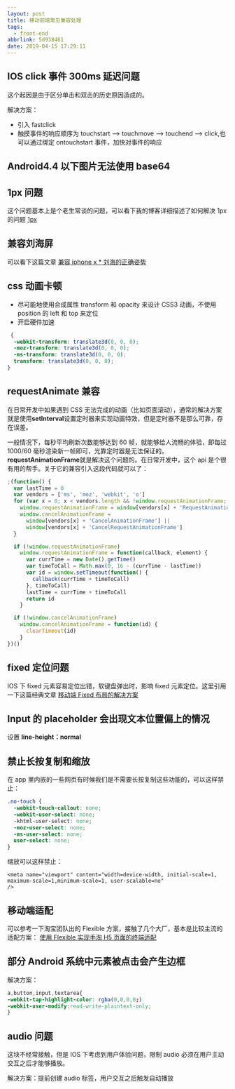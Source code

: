 ```yaml
---
layout: post
title: 移动前端常见兼容处理
tags:
  - front-end
abbrlink: 5d938461
date: 2019-04-15 17:29:11
---
```


## IOS click 事件 300ms 延迟问题

这个起因是由于区分单击和双击的历史原因造成的。

解决方案：

- 引入 fastclick
- 触摸事件的响应顺序为 touchstart --> touchmove --> touchend --> click,也可以通过绑定 ontouchstart 事件，加快对事件的响应

## Android4.4 以下图片无法使用 base64

## 1px 问题

这个问题基本上是个老生常谈的问题，可以看下我的博客详细描述了如何解决 1px 的问题 [1px](https://invictusnightmares.github.io/2017/07/14/css-1px/)

## 兼容刘海屏

可以看下这篇文章 [兼容 iphone x \* 刘海的正确姿势](https://imweb.io/topic/5baa38c279ddc80f36592efb)

## css 动画卡顿

- 尽可能地使用合成属性 transform 和 opacity 来设计 CSS3 动画，不使用 position 的 left 和 top 来定位
- 开启硬件加速

```css
 {
  -webkit-transform: translate3d(0, 0, 0);
  -moz-transform: translate3d(0, 0, 0);
  -ms-transform: translate3d(0, 0, 0);
  transform: translate3d(0, 0, 0);
}
```

## requestAnimate 兼容

在日常开发中如果遇到 CSS 无法完成的动画（比如页面滚动），通常的解决方案就是使用**setInterval**设置定时器来实现动画特效，但是定时器不是那么可靠，存在误差。

一般情况下，每秒平均刷新次数能够达到 60 帧，就能够给人流畅的体验，即每过 1000/60 毫秒渲染新一帧即可，光靠定时器是无法保证的。**requestAnimationFrame**就是解决这个问题的。在日常开发中，这个 api 是个很有用的帮手。关于它的兼容引入这段代码就可以了：

```js
;(function() {
  var lastTime = 0
  var vendors = ['ms', 'moz', 'webkit', 'o']
  for (var x = 0; x < vendors.length && !window.requestAnimationFrame; ++x) {
    window.requestAnimationFrame = window[vendors[x] + 'RequestAnimationFrame']
    window.cancelAnimationFrame =
      window[vendors[x] + 'CancelAnimationFrame'] ||
      window[vendors[x] + 'CancelRequestAnimationFrame']
  }

  if (!window.requestAnimationFrame)
    window.requestAnimationFrame = function(callback, element) {
      var currTime = new Date().getTime()
      var timeToCall = Math.max(0, 16 - (currTime - lastTime))
      var id = window.setTimeout(function() {
        callback(currTime + timeToCall)
      }, timeToCall)
      lastTime = currTime + timeToCall
      return id
    }

  if (!window.cancelAnimationFrame)
    window.cancelAnimationFrame = function(id) {
      clearTimeout(id)
    }
})()
```

## fixed 定位问题

IOS 下 fixed 元素容易定位出错，软键盘弹出时，影响 fixed 元素定位。这里引用一下这篇经典文章
[移动端 Fixed 布局的解决方案](https://efe.baidu.com/blog/mobile-fixed-layout/)

## Input 的 placeholder 会出现文本位置偏上的情况

设置 **line-height：normal**

## 禁止长按复制和缩放

在 app 里内嵌的一些网页有时候我们是不需要长按复制这些功能的，可以这样禁止：

```css
.no-touch {
  -webkit-touch-callout: none;
  -webkit-user-select: none;
  -khtml-user-select: none;
  -moz-user-select: none;
  -ms-user-select: none;
  user-select: none;
}
```

缩放可以这样禁止：

```
<meta name="viewport" content="width=device-width, initial-scale=1, maximum-scale=1,minimum-scale=1, user-scalable=no"
/>
```

## 移动端适配

可以参考一下淘宝团队出的 Flexible 方案，接触了几个大厂，基本是比较主流的适配方案：
[使用 Flexible 实现手淘 H5 页面的终端适配](https://www.w3cplus.com/mobile/lib-flexible-for-html5-layout.html)

## 部分 Android 系统中元素被点击会产生边框

解决方案：

```css
a,button,input,textarea{
-webkit-tap-highlight-color: rgba(0,0,0,0;)
-webkit-user-modify:read-write-plaintext-only;
}
```

## audio 问题

这块不经常接触，但是 IOS 下考虑到用户体验问题，限制 audio 必须在用户主动交互之后才能够播放。

解决方案：提前创建 audio 标签，用户交互之后触发自动播放
